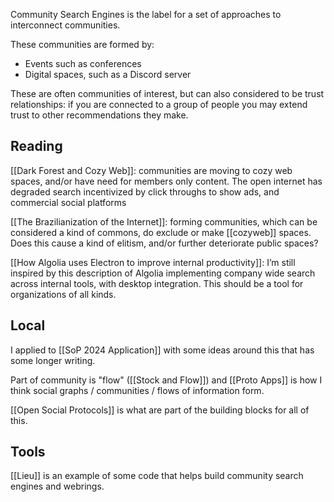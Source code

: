 ---
---
Community Search Engines is the label for a set of approaches to interconnect communities. 

These communities are formed by:

* Events such as conferences
* Digital spaces, such as a Discord server

These are often communities of interest, but can also considered to be trust relationships: if you are connected to a group of people you may extend trust to other recommendations they make. 
## Reading 

[[Dark Forest and Cozy Web]]: communities are moving to cozy web spaces, and/or have need for members only content. The open internet has degraded search incentivized by click throughs to show ads, and commercial social platforms

[[The Brazilianization of the Internet]]: forming communities, which can be considered a kind of commons, do exclude or make [[cozyweb]] spaces. Does this cause a kind of elitism, and/or further deteriorate public spaces?

[[How Algolia uses Electron to improve internal productivity]]: I’m still inspired by this description of Algolia implementing company wide search across internal tools, with desktop integration. This should be a tool for organizations of all kinds.

## Local

I applied to [[SoP 2024 Application]] with some ideas around this that has some longer writing.

Part of community is "flow" ([[Stock and Flow]]) and [[Proto Apps]] is how I think social graphs / communities / flows of information form.

[[Open Social Protocols]] is what are part of the building blocks for all of this.
## Tools

[[Lieu]] is an example of some code that helps build community search engines and webrings.